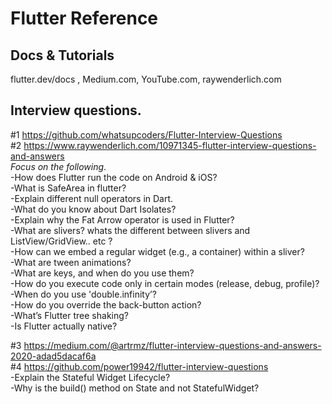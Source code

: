 # Flutter Reference
## Docs & Tutorials
flutter.dev/docs , Medium.com, YouTube.com, raywenderlich.com  
## Interview questions.  
#1 https://github.com/whatsupcoders/Flutter-Interview-Questions  
#2 https://www.raywenderlich.com/10971345-flutter-interview-questions-and-answers  
*Focus on the following*.  
-How does Flutter run the code on Android & iOS?  
-What is SafeArea in flutter?  
-Explain different null operators in Dart.  
-What do you know about Dart Isolates?  
-Explain why the Fat Arrow operator is used in Flutter?  
-What are slivers? whats the different between slivers and ListView/GridView.. etc ?  
-How can we embed a regular widget (e.g., a container) within a sliver?  
-What are tween animations?  
-What are keys, and when do you use them?  
-How do you execute code only in certain modes (release, debug, profile)?  
-When do you use 'double.infinity’?  
-How do you override the back-button action?  
-What’s Flutter tree shaking?  
-Is Flutter actually native?  

#3 https://medium.com/@artrmz/flutter-interview-questions-and-answers-2020-adad5dacaf6a  
#4 https://github.com/power19942/flutter-interview-questions  
-Explain the Stateful Widget Lifecycle?  
-Why is the build() method on State and not StatefulWidget?
